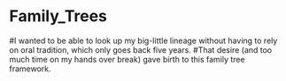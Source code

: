 # Family_Trees

#I wanted to be able to look up my big-little lineage without having to rely on oral tradition, which only goes back five years.
#That desire (and too much time on my hands over break) gave birth to this family tree framework.
